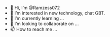 - 👋 Hi, I’m @Ramzess072
- 👀 I’m interested in new technology, chat GBT.
- 🌱 I’m currently learning ...
- 💞️ I’m looking to collaborate on ...
- 📫 How to reach me ...

<!---
Ramzess072/Ramzess072 is a ✨ special ✨ repository because its `README.md` (this file) appears on your GitHub profile.
You can click the Preview link to take a look at your changes.
--->

